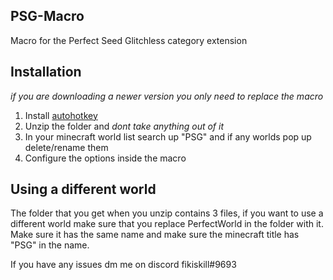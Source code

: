 ## PSG-Macro
Macro for the Perfect Seed Glitchless category extension
## Installation
*if you are downloading a newer version you only need to replace the macro*
1. Install [autohotkey](https://www.autohotkey.com/)
2. Unzip the folder and *dont take anything out of it*
3. In your minecraft world list search up "PSG" and if any worlds pop up delete/rename them
5. Configure the options inside the macro
## Using a different world
The folder that you get when you unzip contains 3 files, if you want to use a different world make sure that you replace PerfectWorld in the folder with it. Make sure it has the same name and make sure the minecraft title has "PSG" in the name.

If you have any issues dm me on discord fikiskill#9693
